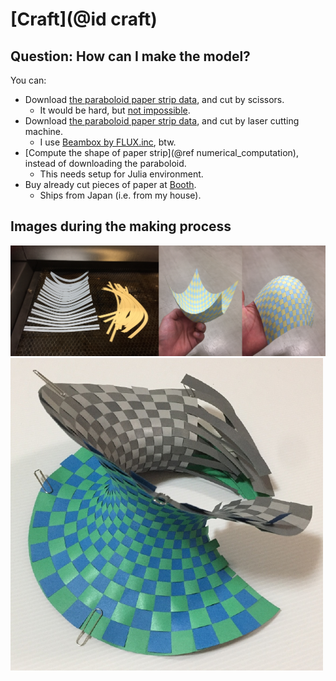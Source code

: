 # [Craft](@id craft)

## Question: How can I make the model?
You can:
* Download [the paraboloid paper strip data](https://github.com/hyrodium/ElasticSurfaceEmbedding.jl/tree/develop/craft), and cut by scissors.
    * It would be hard, but [not impossible](https://hyrodium.tumblr.com/post/178719972384).
* Download [the paraboloid paper strip data](https://github.com/hyrodium/ElasticSurfaceEmbedding.jl/tree/develop/craft), and cut by laser cutting machine.
    * I use [Beambox by FLUX.inc](https://flux3dp.com/beambox/), btw.
* [Compute the shape of paper strip](@ref numerical_computation), instead of downloading the paraboloid.
    * This needs setup for Julia environment.
* Buy already cut pieces of paper at [Booth](https://hyrodium.booth.pm/).
    * Ships from Japan (i.e. from my house).

## Images during the making process

![](img/assembling.png)
![](img/craft.png)
